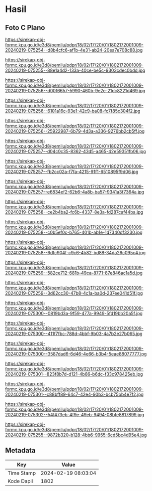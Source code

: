 # Hasil

## Foto C Plano

https://sirekap-obj-formc.kpu.go.id/e3d8/pemilu/pdpr/18/02/17/20/01/1802172001009-20240219-075254--d8b4cfc6-af1b-4e31-ab24-20ea7e708c88.jpg

https://sirekap-obj-formc.kpu.go.id/e3d8/pemilu/pdpr/18/02/17/20/01/1802172001009-20240219-075255--88e1a4d2-133a-40ce-be5c-9303cdec0bdd.jpg

https://sirekap-obj-formc.kpu.go.id/e3d8/pemilu/pdpr/18/02/17/20/01/1802172001009-20240219-075256--d00f6657-5990-460b-9e2e-21dc8221d469.jpg

https://sirekap-obj-formc.kpu.go.id/e3d8/pemilu/pdpr/18/02/17/20/01/1802172001009-20240219-075256--6101a16c-93e1-42c9-ba08-fc7f85c304f2.jpg

https://sirekap-obj-formc.kpu.go.id/e3d8/pemilu/pdpr/18/02/17/20/01/1802172001009-20240219-075256--25922987-6b79-4d3a-a336-9276bb2cb5ff.jpg

https://sirekap-obj-formc.kpu.go.id/e3d8/pemilu/pdpr/18/02/17/20/01/1802172001009-20240219-075257--d04c0c35-8362-43d5-a465-42e59351fb06.jpg

https://sirekap-obj-formc.kpu.go.id/e3d8/pemilu/pdpr/18/02/17/20/01/1802172001009-20240219-075257--fb2cc02a-f7fa-4215-91f1-6510895f9d06.jpg

https://sirekap-obj-formc.kpu.go.id/e3d8/pemilu/pdpr/18/02/17/20/01/1802172001009-20240219-075257--e6834ef2-62b6-4a8b-ba57-9341a3f7364a.jpg

https://sirekap-obj-formc.kpu.go.id/e3d8/pemilu/pdpr/18/02/17/20/01/1802172001009-20240219-075258--ce2b4ba2-fc6b-4337-8e3a-fd287caf44ba.jpg

https://sirekap-obj-formc.kpu.go.id/e3d8/pemilu/pdpr/18/02/17/20/01/1802172001009-20240219-075258--c0b5ef0c-b765-401b-ab1e-1d7340df3230.jpg

https://sirekap-obj-formc.kpu.go.id/e3d8/pemilu/pdpr/18/02/17/20/01/1802172001009-20240219-075258--6dfc904f-c9c6-4b82-bd88-34da26c095c4.jpg

https://sirekap-obj-formc.kpu.go.id/e3d8/pemilu/pdpr/18/02/17/20/01/1802172001009-20240219-075259--582ce712-681b-49ca-8771-87e846ac1a5d.jpg

https://sirekap-obj-formc.kpu.go.id/e3d8/pemilu/pdpr/18/02/17/20/01/1802172001009-20240219-075259--3d62cc30-47b8-4c1a-ba0d-237ee041d51f.jpg

https://sirekap-obj-formc.kpu.go.id/e3d8/pemilu/pdpr/18/02/17/20/01/1802172001009-20240219-075300--0819bd3a-9f59-477a-9949-5fd19bb20a5f.jpg

https://sirekap-obj-formc.kpu.go.id/e3d8/pemilu/pdpr/18/02/17/20/01/1802172001009-20240219-075300--411f7fbc-788d-4bbf-9b03-4a7b2e27b065.jpg

https://sirekap-obj-formc.kpu.go.id/e3d8/pemilu/pdpr/18/02/17/20/01/1802172001009-20240219-075300--3587dad6-6d46-4e66-b3b4-5eae88077777.jpg

https://sirekap-obj-formc.kpu.go.id/e3d8/pemilu/pdpr/18/02/17/20/01/1802172001009-20240219-075301--823f8b7d-d121-4b86-b6dc-f33c978425eb.jpg

https://sirekap-obj-formc.kpu.go.id/e3d8/pemilu/pdpr/18/02/17/20/01/1802172001009-20240219-075301--c88bff89-64c7-42e4-90b3-bcb75bb4e7f2.jpg

https://sirekap-obj-formc.kpu.go.id/e3d8/pemilu/pdpr/18/02/17/20/01/1802172001009-20240219-075302--54f473eb-4f9e-49eb-9494-08bfe8817899.jpg

https://sirekap-obj-formc.kpu.go.id/e3d8/pemilu/pdpr/18/02/17/20/01/1802172001009-20240219-075255--9872b320-b128-4bb6-9955-6cd5bc4d95e4.jpg


## Metadata

| Key        | Value               |
| ---------- | ------------------- |
| Time Stamp | 2024-02-19 08:03:04 |
| Kode Dapil | 1802                |



